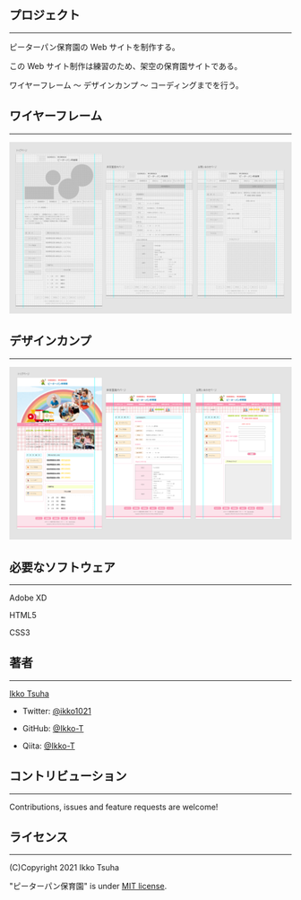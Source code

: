 ## プロジェクト

---

ピーターパン保育園の Web サイトを制作する。

この Web サイト制作は練習のため、架空の保育園サイトである。

ワイヤーフレーム 〜 デザインカンプ 〜 コーディングまでを行う。

## ワイヤーフレーム

---

![screenshot](wire_frame.png)

## デザインカンプ

---

![screenshot](design.png)

## 必要なソフトウェア

---

Adobe XD

HTML5

CSS3

## 著者

---

[Ikko Tsuha]()

- Twitter: [@ikko1021](https://twitter.com/ikko1021)

- GitHub: [@Ikko-T](https://github.com/Ikko-T)

- Qiita: <a href="https://qiita.com/Ikko-T" rel="nofollow">@Ikko-T</a>

## コントリビューション

---

Contributions, issues and feature requests are welcome!

## ライセンス

---

(C)Copyright 2021 Ikko Tsuha

"ピーターパン保育園" is under [MIT license](https://en.wikipedia.org/wiki/MIT_License).
